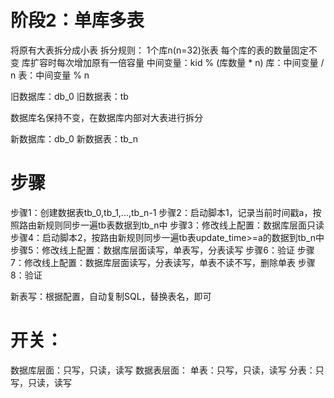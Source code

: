 阶段2：单库多表
====
将原有大表拆分成小表
拆分规则：
    1个库n(n=32)张表
    每个库的表的数量固定不变
    库扩容时每次增加原有一倍容量
    中间变量：kid % (库数量 * n)
    库：中间变量 / n
    表：中间变量 % n

旧数据库：db_0
旧数据表：tb

数据库名保持不变，在数据库内部对大表进行拆分

新数据库：db_0
新数据表：tb_n

步骤
====
步骤1：创建数据表tb_0,tb_1,...,tb_n-1
步骤2：启动脚本1，记录当前时间戳a，按照路由新规则同步一遍tb表数据到tb_n中
步骤3：修改线上配置：数据库层面只读
步骤4：启动脚本2，按路由新规则同步一遍tb表update_time>=a的数据到tb_n中
步骤5：修改线上配置：数据库层面读写，单表写，分表读写
步骤6：验证
步骤7：修改线上配置：数据库层面读写，分表读写，单表不读不写，删除单表
步骤8：验证


新表写：根据配置，自动复制SQL，替换表名，即可


开关：
====
数据库层面：只写，只读，读写
数据表层面：
    单表：只写，只读，读写
    分表：只写，只读，读写

